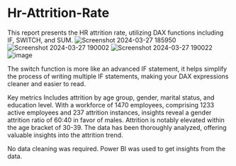 # Hr-Attrition-Rate

This report presents the HR attrition rate, utilizing DAX functions including IF, SWITCH, and SUM. 
![Screenshot 2024-03-27 185950](https://github.com/Essien-glory/Hr-Attrition-Rate/assets/139914656/e40f514d-1105-4dab-bfa0-393447904e34)
![Screenshot 2024-03-27 190002](https://github.com/Essien-glory/Hr-Attrition-Rate/assets/139914656/845d79aa-3092-4cfc-b68e-935eaa14c604)
![Screenshot 2024-03-27 190022](https://github.com/Essien-glory/Hr-Attrition-Rate/assets/139914656/a6fd143e-3a2a-4cd4-bd3c-2a4587ecb732)
![image](https://github.com/Essien-glory/Hr-Attrition-Rate/assets/139914656/5291a81e-92b2-4d4e-8a9b-7c8bccb661e5)

The switch function is more like an advanced IF statement, it helps simplify the process of writing multiple IF statements, making your DAX expressions cleaner and easier to read.

Key metrics Includes attrition by age group, gender, marital status, and education level.
With a workforce of 1470 employees, comprising 1233 active employees and 237 attrition instances, insights reveal a gender attrition ratio of 60:40 in favor of males. 
Attrition is notably elevated within the age bracket of 30-39. 
The data has been thoroughly analyzed, offering valuable insights into the attrition trend.

No data cleaning was required. 
Power BI was used to get insights from the data.
